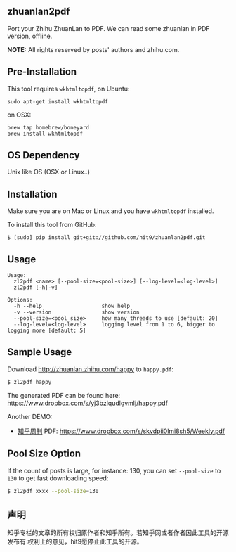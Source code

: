 zhuanlan2pdf
------------

Port your Zhihu ZhuanLan to PDF. We can read some zhuanlan in PDF version,
offline.

**NOTE:** All rights reserved by posts' authors and zhihu.com.

Pre-Installation
----------------

This tool requires `wkhtmltopdf`, on Ubuntu:

    sudo apt-get install wkhtmltopdf

on OSX:

    brew tap homebrew/boneyard
    brew install wkhtmltopdf

OS Dependency
-------------

Unix like OS (OSX or Linux..)

Installation
-------------

Make sure you are on Mac or Linux and you have `wkhtmltopdf` installed.

To install this tool from GitHub:

    $ [sudo] pip install git+git://github.com/hit9/zhuanlan2pdf.git

Usage
-----

```
Usage:
  zl2pdf <name> [--pool-size=<pool-size>] [--log-level=<log-level>]
  zl2pdf [-h|-v]

Options:
  -h --help                   show help
  -v --version                show version
  --pool-size=<pool_size>     how many threads to use [default: 20]
  --log-level=<log-level>     logging level from 1 to 6, bigger to logging more [default: 5]
```

Sample Usage
-------------

Download http://zhuanlan.zhihu.com/happy to `happy.pdf`:

```bash
$ zl2pdf happy
```

The generated PDF can be found here: https://www.dropbox.com/s/yj3bzlqudlgvmlj/happy.pdf

Another DEMO:

- [知乎周刊](http://zhuanlan.zhihu.com/Weekly) PDF: https://www.dropbox.com/s/skvdpii0lmi8sh5/Weekly.pdf

Pool Size Option
----------------

If the count of posts is large, for instance: 130, you can set `--pool-size` to
`130` to get fast downloading speed:

```bash
$ zl2pdf xxxx --pool-size=130
```

声明
----

知乎专栏的文章的所有权归原作者和知乎所有。若知乎网或者作者因此工具的开源发布有
权利上的意见，hit9愿停止此工具的开源。
